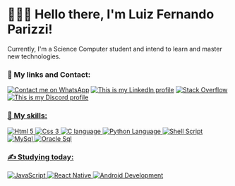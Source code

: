 # 👨🏻‍💻 Hello there, I'm Luiz Fernando Parizzi!
Currently, I'm a Science Computer student and intend to learn and master new technologies.

### 🔗 My links and Contact:

  <a href="https://wa.link/t78w1b" target="_blank" rel="noopener noreferrer"><img src="https://img.shields.io/badge/WhatsApp-25D366?style=for-the-badge&logo=whatsapp&logoColor=white" alt="Contact me on WhatsApp"></a> <a href="https://www.linkedin.com/in/luiz-fernando-parizzi/" target="_blank" rel="noopener noreferrer"><img src="https://img.shields.io/badge/LinkedIn-0077B5?style=for-the-badge&logo=linkedin&logoColor=white" alt="This is my LinkedIn profile"></a></a> <a href="https://stackoverflow.com/users/14955407/luiz-fernando-parizzi" target="_blank" rel="noopener noreferrer"><img src="https://img.shields.io/badge/Stack_Overflow-FE7A16?style=for-the-badge&logo=stack-overflow&logoColor=white" alt="Stack Overflow"></a> <a href="https://discordapp.com/users/141905504241713152" target="_blank" rel="noopener noreferrer"><img src="https://img.shields.io/badge/Discord-7289DA?style=for-the-badge&logo=discord&logoColor=white" alt="This is my Discord profile">

### 🚀 My skills:

  <img src="https://img.shields.io/badge/HTML5-E34F26?style=for-the-badge&logo=html5&logoColor=white" alt="Html 5"> <img src="https://img.shields.io/badge/CSS-239120?&style=for-the-badge&logo=css3&logoColor=white" alt="Css 3"> <img src="https://img.shields.io/badge/C-00599C?style=for-the-badge&logo=c&logoColor=white" alt="C language"> <img src="https://img.shields.io/badge/Python-14354C?style=for-the-badge&logo=python&logoColor=white" alt="Python Language"> <img src="https://img.shields.io/badge/Shell_Script-121011?style=for-the-badge&logo=gnu-bash&logoColor=white" alt="Shell Script"> <img src="https://img.shields.io/badge/MySQL-00000F?style=for-the-badge&logo=mysql&logoColor=white" alt="MySql"> <img src="https://img.shields.io/badge/oracle_Sql-F80000?style=for-the-badge&logo=Oracle&logoColor=white" alt="Oracle Sql">

### ✍ Studying today:

  <img src="https://img.shields.io/badge/JavaScript-F7DF1E?style=for-the-badge&logo=javascript&logoColor=black" alt="JavaScript"> <img src="https://img.shields.io/badge/React_Native-20232A?style=for-the-badge&logo=react&logoColor=61DAFB" alt="React Native"> <img src="https://img.shields.io/badge/Android-3DDC84?style=for-the-badge&logo=android&logoColor=white" alt="Android Development">

<!-- Glad you are here! This is a signal that you like what you've seen. If you are trying to create you own portfolio, fell free to use my ideas as an inspiration.
If you are hiring developers, fell free to mensage me on WhatsApp, check my LinkedIn (I have a english profile translated by myself) or even Facebook "Fernando Parizzi".
My main language is Portuguese and I currently live in Brazil. -->

<!-- The process to open "My links and Cotact" badges in another tab seems not work on GitHub -->
